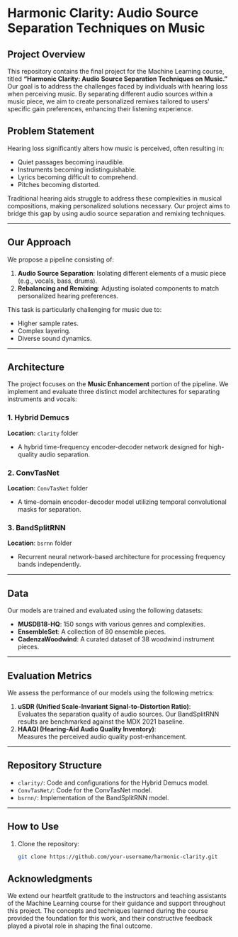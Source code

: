 # Harmonic Clarity: Audio Source Separation Techniques on Music

## Project Overview
This repository contains the final project for the Machine Learning course, titled **“Harmonic Clarity: Audio Source Separation Techniques on Music.”**  
Our goal is to address the challenges faced by individuals with hearing loss when perceiving music. By separating different audio sources within a music piece, we aim to create personalized remixes tailored to users' specific gain preferences, enhancing their listening experience.

## Problem Statement
Hearing loss significantly alters how music is perceived, often resulting in:
- Quiet passages becoming inaudible.
- Instruments becoming indistinguishable.
- Lyrics becoming difficult to comprehend.
- Pitches becoming distorted.  

Traditional hearing aids struggle to address these complexities in musical compositions, making personalized solutions necessary. Our project aims to bridge this gap by using audio source separation and remixing techniques.

---

## Our Approach
We propose a pipeline consisting of:
1. **Audio Source Separation**: Isolating different elements of a music piece (e.g., vocals, bass, drums).
2. **Rebalancing and Remixing**: Adjusting isolated components to match personalized hearing preferences.

This task is particularly challenging for music due to:
- Higher sample rates.
- Complex layering.
- Diverse sound dynamics.

---

## Architecture
The project focuses on the **Music Enhancement** portion of the pipeline. We implement and evaluate three distinct model architectures for separating instruments and vocals:

### 1. Hybrid Demucs  
**Location**: `clarity` folder  
- A hybrid time-frequency encoder-decoder network designed for high-quality audio separation.  

### 2. ConvTasNet  
**Location**: `ConvTasNet` folder  
- A time-domain encoder-decoder model utilizing temporal convolutional masks for separation.

### 3. BandSplitRNN  
**Location**: `bsrnn` folder  
- Recurrent neural network-based architecture for processing frequency bands independently.

---

## Data
Our models are trained and evaluated using the following datasets:
- **MUSDB18-HQ**: 150 songs with various genres and complexities.
- **EnsembleSet**: A collection of 80 ensemble pieces.
- **CadenzaWoodwind**: A curated dataset of 38 woodwind instrument pieces.

---

## Evaluation Metrics
We assess the performance of our models using the following metrics:
1. **uSDR (Unified Scale-Invariant Signal-to-Distortion Ratio)**:  
   Evaluates the separation quality of audio sources. Our BandSplitRNN results are benchmarked against the MDX 2021 baseline.
2. **HAAQI (Hearing-Aid Audio Quality Inventory)**:  
   Measures the perceived audio quality post-enhancement.

---

## Repository Structure
- `clarity/`: Code and configurations for the Hybrid Demucs model.
- `ConvTasNet/`: Code for the ConvTasNet model.
- `bsrnn/`: Implementation of the BandSplitRNN model.

---

## How to Use
1. Clone the repository:  
   ```bash
   git clone https://github.com/your-username/harmonic-clarity.git


## Acknowledgments
We extend our heartfelt gratitude to the instructors and teaching assistants of the Machine Learning course for their guidance and support throughout this project. The concepts and techniques learned during the course provided the foundation for this work, and their constructive feedback played a pivotal role in shaping the final outcome.  
